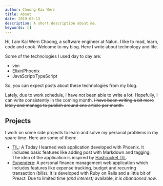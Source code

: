 ```yaml
---
author: Choong Kai Wern
title: About
date: 2019-05-13
description: A short description about me.
keywords: []
---
```


Hi, I am Kai Wern Choong, a software engineer at Naluri. I like to read, learn, code and cook.
Welcome to my blog. Here I write about technology and life.

Some of the technologies I used day to day are:

- vim
- Elixir/Phoenix
- JavaScript/TypeScript

So, you can expect posts about these technologies from my blog.

Lately, due to work schedule, I have not been able to write a lot. Hopefully, I
can write consistently in the coming month. ~~I have been writing a bit more
lately and manage to publish around one article per month.~~


## Projects

I work on some side projects to learn and solve my personal problems in my
spare time. Here are some of them:

- [TIL][1]: A Today I learned web application developed
with Phoenix. It includes basic features like adding post with Markdown and tagging.
The idea of the application is inspired by [Hashrocket TIL](https://til.hashrocket.com).
- [Expendere](https://expendere.herokuapp.com): A personal finance management web
application which includes features like expense tracking, budget and recurring
transaction (bills). It is developed with Ruby on Rails and a little bit of
Preact. Due to limited time _(and interest)_ available, _it is abandoned now_.

[1]: https://til.kaiwern.com
[2]: https://expendere.herokuapp.com
